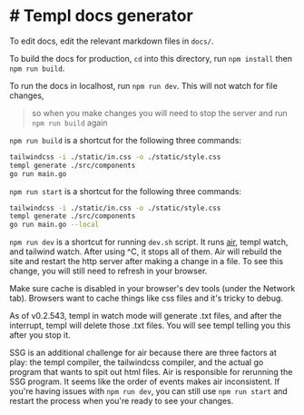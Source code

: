 # # Templ docs generator

To edit docs, edit the relevant markdown files in `docs/`.

To build the docs for production, `cd` into this directory, run `npm install` then `npm run build`.

To run the docs in localhost, run `npm run dev`. This will not watch for file changes, 
>so when you make changes you will need to stop the server and run `npm run build` again

`npm run build` is a shortcut for the following three commands:
```sh
tailwindcss -i ./static/in.css -o ./static/style.css
templ generate ./src/components
go run main.go
```

`npm run start` is a shortcut for the following three commands:
```sh
tailwindcss -i ./static/in.css -o ./static/style.css
templ generate ./src/components
go run main.go --local
```

`npm run dev` is a shortcut for running `dev.sh` script. It runs [air](https://github.com/cosmtrek/air),
templ watch, and tailwind watch. After using ^C, it stops all of them. Air will rebuild the site and restart the 
http server after making a change in a file. To see this change, you will still need to refresh in your browser.

Make sure cache is disabled in your browser's dev tools (under the Network tab). 
Browsers want to cache things like css files and it's tricky to debug.

As of v0.2.543, templ in watch mode will generate .txt files, and after the interrupt, templ will delete
those .txt files. You will see templ telling you this after you stop it.

SSG is an additional challenge for air because there are three factors at play: the templ compiler, the tailwindcss
compiler, and the actual go program that wants to spit out html files. Air is responsible for rerunning the SSG program.
It seems like the order of events makes air inconsistent. 
If you're having issues with `npm run dev`, you can still use `npm run start` and restart the process when you're ready to see your changes.

